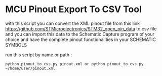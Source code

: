# MCU Pinout Export To CSV Tool

with this script you can convert the XML pinout file from this link https://github.com/STMicroelectronics/STM32_open_pin_data to csv file and you can import this data to the Schematic Capture program of your choice and have the complete pinout functionalities in your SCHEMATIC SYMBOLS 


run this script by name or path : 

    python pinout_to_cvs.py pinout.xml or python pinout_to_cvs.py ~/home/user/pinout.xml 
